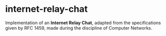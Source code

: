 # internet-relay-chat
<p>Implementation of an <strong>Internet Relay Chat</strong>, adapted from the specifications given by RFC 1459, made during the discipline of Computer Networks.</p>
